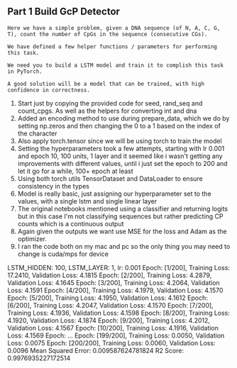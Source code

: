## Part 1 Build GcP Detector

```
Here we have a simple problem, given a DNA sequence (of N, A, C, G, T), count the number of CpGs in the sequence (consecutive CGs).

We have defined a few helper functions / parameters for performing this task.

We need you to build a LSTM model and train it to complish this task in PyTorch.

A good solution will be a model that can be trained, with high confidence in correctness.
```

1. Start just by copying the provided code for seed, rand_seq and count_cpgs.  As well as the helpers for converting int and dna
2. Added an encoding method to use during prepare_data, which we do by setting np.zeros and then changing the 0 to a 1 based on the index of the character
3. Also apply torch.tensor since we will be using torch to train the model
4. Setting the hyperparameters took a few attempts, starting with lr 0.001 and epoch 10, 100 units, 1 layer and it seemed like i wasn't getting any improvements with different values, until i just set the epoch to 200 and let it go for a while, 100+ epoch at least
5. Using both torch utils TensorDataset and DataLoader to ensure consistency in the types
6. Model is really basic, just assigning our hyperparameter set to the values, with a single lstm and single linear layer
7. The original notebooks mentioned using a classifier and returning logits but in this case I'm not classifying sequences but rather predicting CP counts which is a continuous output
8. Again given the outputs we want use MSE for the loss and Adam as the optimizer.
9. I ran the code both on my mac and pc so the only thing you may need to change is cuda/mps for device


LSTM_HIDDEN: 100, LSTM_LAYER: 1, lr: 0.001
Epoch: [1/200], Training Loss: 17.2410, Validation Loss: 4.1815
Epoch: [2/200], Training Loss: 4.2879, Validation Loss: 4.1645
Epoch: [3/200], Training Loss: 4.2064, Validation Loss: 4.1591
Epoch: [4/200], Training Loss: 4.1979, Validation Loss: 4.1570
Epoch: [5/200], Training Loss: 4.1950, Validation Loss: 4.1612
Epoch: [6/200], Training Loss: 4.2047, Validation Loss: 4.1570
Epoch: [7/200], Training Loss: 4.1936, Validation Loss: 4.1598
Epoch: [8/200], Training Loss: 4.1920, Validation Loss: 4.1874
Epoch: [9/200], Training Loss: 4.2012, Validation Loss: 4.1567
Epoch: [10/200], Training Loss: 4.1916, Validation Loss: 4.1569
Epoch: ...
Epoch: [199/200], Training Loss: 0.0050, Validation Loss: 0.0075
Epoch: [200/200], Training Loss: 0.0060, Validation Loss: 0.0096
Mean Squared Error: 0.009587624781824
R2 Score: 0.9976935227172514